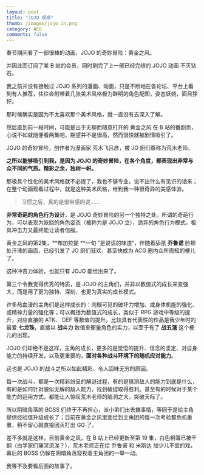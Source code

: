 ```yaml
---
layout: post
title: "JOJO 观感"
thumb: /images/jojo_in.png
category: ACG
comments: false
---
```


春节期间看了一部很棒的动画，JOJO 的奇妙冒险：黄金之风。

并因此而订阅了某 B 站的会员，同时刷完了上一部已经完结的 JOJO 动画 不灭钻石。

我之前并没有接触过 JOJO 系列的漫画、动画，只是不断地在各论坛、平台上看到有人推荐，往往会附带着几张美术风格极为鲜明的角色配图，姿态妖娆，面目狰狞。

那时候确实是因为不太喜欢那个美术风格，就一直没有去深入了解。

然后直到前一段时间，可能是出于无聊而随意打开的 黄金之风 在 B 站的番剧页，心说不如就随便看两集吧，期望并不是很高，然而很快就被剧情吸引了。

JOJO 的奇妙冒险，创作者为漫画家 荒木飞吕彦，被 JO 厨们尊称为荒木老师。

**之所以能够吸引到我，是因为 JOJO 的奇妙冒险，在各个角度，都表现出非常与众不同的气质。精彩之余，独树一帜。**

那极具个性化的美术风格就不必提了，我也不够专业，说不出什么有见识的话来；在整个动画观看过程中，就是这种美术风格，给到我一种很奇异的美感体验。

> 习惯之后，真的是很带感的说……

**非常奇葩的角色行为设计**，是 JOJO 奇妙冒险的另一个独特之处。所谓的奇葩行为，可以表现为妖娆的角色姿态（被称为是 JOJO 立），诡异的角色行为模式，极具冲击力又最终能让读者信服。

黄金之风的第2集，**布加拉提 **一句 ”是说谎的味道“，伴随着舔舐 **乔鲁诺** 脸颊处汗液的画面，已经引发了 JO 厨们狂欢，甚至快成为 ACG 圈内众所周知的梗儿了。

这种冲击力体验，也就只有 JOJO 能给出来了。

第三个令我觉得优秀的特质，是 JOJO 的主角们，并非以数值式的成长来变强大，而是用了更为独特、深刻、也更为真实的成长模式。

许多热血漫的主角们是这样成长的：肉眼可见的破坏力增加、或身体机能的强化、或精神力量的强化等；可以概括为数值式的成长，类似于 RPG 游戏中等级的提升，对应直接的 ATK、 DEF 等数值的提升。比较具有代表性的作品是我少年时的最爱 **七龙珠**，直接以 **战斗力** 数值来衡量角色的实力，以至于有了 **战五渣** 这个梗儿的出现。

JOJO 们却绝不是这样，主角的成长，更多的是觉悟的提升、信念的坚定、对自身能力的持续开发，以及更重要的，**面对各种战斗环境下的随机应对能力**。

这也是 JOJO 的战斗之所以如此精彩、令人回味无穷的原因。

每一次战斗，都是一次精彩纷呈的解谜过程，有的是猜测敌人的能力到底是什么，有的是如何针对貌似无解的敌人能力，找到破绽取得胜利。甚至有的时候对于某个能力的运用方式，都能让人惊叹荒木老师的脑洞之大，突破天际了。

所以阴暗角落的 BOSS 们终于不再担心，派小弟们出去搞事情，等同于是给主角提供经验值升级成长了；目前在黄金之风里面给到主角团的每一次考验都危机重重，稍不留心就直接团灭打出 GG 了。

差不多就是这样。目前黄金之风，在 B 站上已经更新至第 19 集，白色相簿已被干翻（白学家们痛哭流涕？），荒木老师正在给 乔鲁诺 和 米斯达 加少儿不宜的戏，幕后的 BOSS 仍躲在阴暗角落窥视着主角团的一举一动。

我等不及要看后面的故事了。